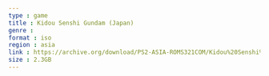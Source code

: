 ```yaml
---
type : game
title : Kidou Senshi Gundam (Japan)
genre : 
format : iso
region : asia
link : https://archive.org/download/PS2-ASIA-ROMS321COM/Kidou%20Senshi%20Gundam%20%28Japan%29.7z
size : 2.3GB
---
```

